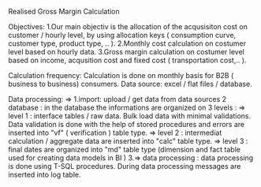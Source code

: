 Realised Gross Margin Calculation

Objectives: 
1.Our main objectiv is the allocation of the acqusisiton cost on customer / hourly level, by using allocation keys ( consumption curve, customer type, product type, .. ). 
2.Monthly cost calculation on costumer level based on hourly data. 
3.Gross margin calculation on costumer level based on income, acqusition cost and fixed cost ( transportation cost,.. ). 

Calculation frequency: Calculation is done on monthly basis for B2B ( business to business) consumers. 
Data source: excel / flat files / database.

Data processing: => 
1.import: upload / get data from data sources
2 database : in the database the informations are organized on 3 levels : 
                                                                        => level 1 : interface tables / raw data. Bulk load data with minimal validations. Data validation is done with the help of stored procedures and errors are inserted into "vf" ( verification ) table type.
                                                                        => level 2 : intermediat calculation / aggregate data  are inserted into "calc" table type.
                                                                        => level 3 : final dates are organized into "md" table type (dimension and fact table used for creating data models in BI )
3.=> data processing : data processing is done using T-SQL procedures. During data processing messages are inserted into log table.